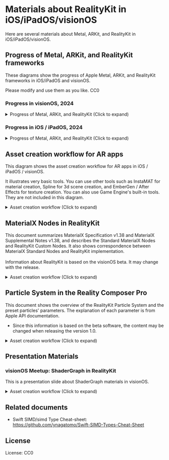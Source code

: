 # Materials about RealityKit in iOS/iPadOS/visionOS

Here are several materials about Metal, ARKit, and RealityKit in iOS/iPadOS/visionOS.


## Progress of Metal, ARKit, and RealityKit frameworks

These diagrams show the progress of Apple Metal, ARKit, and RealityKit frameworks in iOS/iPadOS and visionOS.

Please modify and use them as you like. CC0

### Progress in visionOS, 2024

<details>
<summary> Progress of Metal, ARKit, and RealityKit (Click to expand) </summary>

- File [PDF](files/progressOfvisionOS2024.pdf)
- File [Keynote](files/progressOfvisionOS2024.key)

![Image](files/progressOfvisionOS2024.png)

</details>


### Progress in iOS / iPadOS, 2024

<details>
<summary> Progress of Metal, ARKit, and RealityKit (Click to expand) </summary>

- File [PDF](files/progressOfMetalARKitRealityKit2024.pdf)
- File [Keynote](files/progressOfMetalARKitRealityKit2024.key)

![Image](files/progressOfMetalARKitRealityKit2024.png)

</details>


## Asset creation workflow for AR apps

This diagram shows the asset creation workflow for AR apps in iOS / iPadOS / visionOS.

It illustrates very basic tools.
You can use other tools such as InstaMAT for material creation, Spline for 3d scene creation, and EmberGen / After Effects for texture creation.
You can also use Game Engine's built-in tools.
They are not included in this diagram.

<details>
<summary> Asset creation workflow (Click to expand) </summary>

- File [PDF](files/assetCreationWorkflow2024.pdf)
- File [Keynote](files/assetCreationWorkflow2024.key)

![Image](files/assetCreationWorkflow2024.png)

</details>


## MaterialX Nodes in RealityKit

This document summarizes MaterialX Specification v1.38 and MaterialX Supplemental Notes v1.38, and describes the Standard MaterialX Nodes and RealityKit Custom Nodes.
It also shows correspondence between MaterialX Standard Nodes and RealityKit implementation.<br><br>
Information about RealityKit is based on the visionOS beta. It may change with the release.

<details>
<summary> Asset creation workflow (Click to expand) </summary>

- File [PDF](files/MaterialXNodesInRealityKit_R01a.pdf)
- File [Numbers](files/MaterialXNodesInRealityKit_R01a.numbers)

![Image](files/MaterialXNodesInRealityKit_R01a.png)

</details>


## Particle System in the Reality Composer Pro

This document shows the overview of the RealityKit Particle System and the preset particles' parameters.
The explanation of each parameter is from Apple API documentation.

* Since this information is based on the beta software, the content may be changed when releasing the version 1.0.

<details>
<summary> Asset creation workflow (Click to expand) </summary>

- File [PDF](files/PresetParticlesInRealityComposerProR202308d.pdf)
- File [Keynote](files/PresetParticlesInRealityComposerProR202308d.key)

![Image](files/PresetParticlesInRealityComposerProR202308c.png)

</details>


## Presentation Materials

### visionOS Meetup: ShaderGraph in RealityKit

This is a presentation slide about ShaderGraph materials in visionOS.

<details>
<summary> Asset creation workflow (Click to expand) </summary>

- Sep 27, 2023
- File [PDF](files/shaderGraphInRK_2023en.pdf)
- File [Keynote](files/shaderGraphInRK_2023en.key)

- File (Japanese) [PDF](files/shaderGraphInRK_2023.pdf)
- File (Japanese) [Keynote](files/shaderGraphInRK_2023.key)

![Image](files/shaderGraphInRK_2023en.png)

</details>


## Related documents

- Swift SIMD/simd Type Cheat-sheet: https://github.com/ynagatomo/Swift-SIMD-Types-Cheat-Sheet

## License

License: CC0
